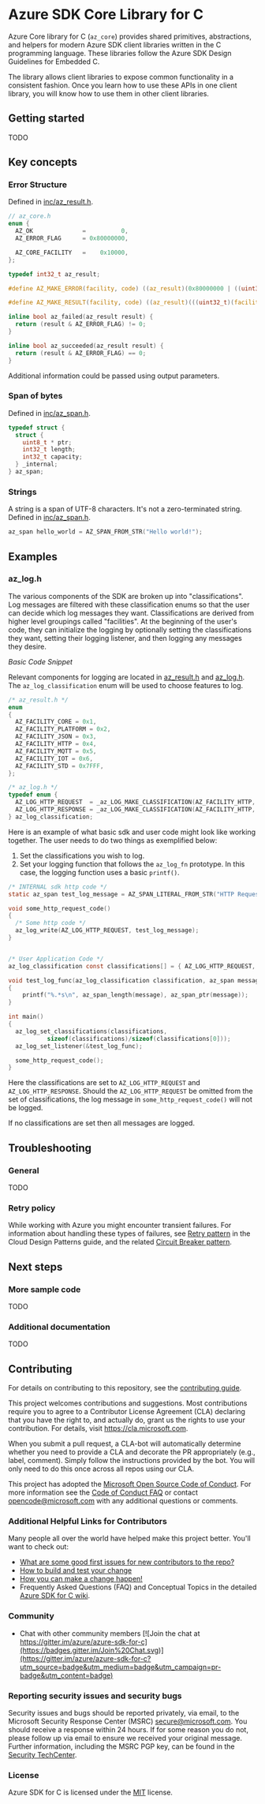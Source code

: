 # Azure SDK Core Library for C

Azure Core library for C (`az_core`) provides shared primitives, abstractions, and helpers for modern Azure SDK client libraries written in the C programming language. These libraries follow the Azure SDK Design Guidelines for Embedded C.

The library allows client libraries to expose common functionality in a consistent fashion.  Once you learn how to use these APIs in one client library, you will know how to use them in other client libraries.

## Getting started

TODO

## Key concepts

### Error Structure

Defined in [inc/az_result.h](inc/az_result.h).

```c
// az_core.h
enum {
  AZ_OK              =          0,
  AZ_ERROR_FLAG      = 0x80000000,

  AZ_CORE_FACILITY   =    0x10000,
};

typedef int32_t az_result;

#define AZ_MAKE_ERROR(facility, code) ((az_result)(0x80000000 | ((uint32_t)(facility) << 16)) | (uint32_t)(code))

#define AZ_MAKE_RESULT(facility, code) ((az_result)(((uint32_t)(facility) << 16)) | (uint32_t)(code))

inline bool az_failed(az_result result) {
  return (result & AZ_ERROR_FLAG) != 0;
}

inline bool az_succeeded(az_result result) {
  return (result & AZ_ERROR_FLAG) == 0;
}
```

Additional information could be passed using output parameters.

### Span of bytes

Defined in [inc/az_span.h](inc/az_span.h).

```c
typedef struct {
  struct {
    uint8_t * ptr;
    int32_t length;
    int32_t capacity;
  } _internal;
} az_span;
```

### Strings

A string is a span of UTF-8 characters. It's not a zero-terminated string. Defined in [inc/az_span.h](inc/az_span.h).

```c
az_span hello_world = AZ_SPAN_FROM_STR("Hello world!");
```

## Examples

### az_log.h
The various components of the SDK are broken up into "classifications". Log messages are filtered with these classification enums so that the user can decide which log messages they want. Classifications are derived from higher level groupings called "facilities". At the beginning of the user's code, they can initialize the logging by optionally setting the classifications they want, setting their logging listener, and then logging any messages they desire. 

*Basic Code Snippet*

Relevant components for logging are located in [az_result.h](./inc/az_result.h) and [az_log.h](./inc/az_log.h). The `az_log_classification` enum will be used to choose features to log.

```c
/* az_result.h */
enum
{
  AZ_FACILITY_CORE = 0x1,
  AZ_FACILITY_PLATFORM = 0x2,
  AZ_FACILITY_JSON = 0x3,
  AZ_FACILITY_HTTP = 0x4,
  AZ_FACILITY_MQTT = 0x5,
  AZ_FACILITY_IOT = 0x6,
  AZ_FACILITY_STD = 0x7FFF,
};

/* az_log.h */
typedef enum {
  AZ_LOG_HTTP_REQUEST  = _az_LOG_MAKE_CLASSIFICATION(AZ_FACILITY_HTTP, 1),
  AZ_LOG_HTTP_RESPONSE = _az_LOG_MAKE_CLASSIFICATION(AZ_FACILITY_HTTP, 2),
} az_log_classification;
```

Here is an example of what basic sdk and user code might look like working together.
The user needs to do two things as exemplified below:
1. Set the classifications you wish to log.
2. Set your logging function that follows the `az_log_fn` prototype. In this case, the logging function uses a basic `printf()`.

```c
/* INTERNAL sdk http code */
static az_span test_log_message = AZ_SPAN_LITERAL_FROM_STR("HTTP Request Success");

void some_http_request_code()
{
  /* Some http code */
  az_log_write(AZ_LOG_HTTP_REQUEST, test_log_message);
}


/* User Application Code */
az_log_classification const classifications[] = { AZ_LOG_HTTP_REQUEST, AZ_LOG_HTTP_RESPONSE };

void test_log_func(az_log_classification classification, az_span message)
{
    printf("%.*s\n", az_span_length(message), az_span_ptr(message));
}

int main()
{
  az_log_set_classifications(classifications, 
           sizeof(classifications)/sizeof(classifications[0]));
  az_log_set_listener(&test_log_func);

  some_http_request_code();
}
```

Here the classifications are set to `AZ_LOG_HTTP_REQUEST` and `AZ_LOG_HTTP_RESPONSE`. Should the `AZ_LOG_HTTP_REQUEST` be omitted from the set of classifications, the log message in `some_http_request_code()` will not be logged.

If no classifications are set then all messages are logged.


## Troubleshooting

### General

TODO

### Retry policy

While working with Azure you might encounter transient failures. For information about handling these types of failures, see [Retry pattern][azure_pattern_retry] in the Cloud Design Patterns guide, and the related [Circuit Breaker pattern][azure_pattern_circuit_breaker].

## Next steps

### More sample code

TODO

### Additional documentation

TODO

## Contributing
For details on contributing to this repository, see the [contributing guide][azure_sdk_for_c_contributing].

This project welcomes contributions and suggestions.  Most contributions require you to agree to a
Contributor License Agreement (CLA) declaring that you have the right to, and actually do, grant us
the rights to use your contribution. For details, visit https://cla.microsoft.com.

When you submit a pull request, a CLA-bot will automatically determine whether you need to provide
a CLA and decorate the PR appropriately (e.g., label, comment). Simply follow the instructions
provided by the bot. You will only need to do this once across all repos using our CLA.

This project has adopted the [Microsoft Open Source Code of Conduct](https://opensource.microsoft.com/codeofconduct/).
For more information see the [Code of Conduct FAQ](https://opensource.microsoft.com/codeofconduct/faq/) or
contact [opencode@microsoft.com](mailto:opencode@microsoft.com) with any additional questions or comments.

### Additional Helpful Links for Contributors  
Many people all over the world have helped make this project better.  You'll want to check out:

* [What are some good first issues for new contributors to the repo?](https://github.com/azure/azure-sdk-for-c/issues?q=is%3Aopen+is%3Aissue+label%3A%22up+for+grabs%22)
* [How to build and test your change][azure_sdk_for_c_contributing_developer_guide]
* [How you can make a change happen!][azure_sdk_for_c_contributing_pull_requests]
* Frequently Asked Questions (FAQ) and Conceptual Topics in the detailed [Azure SDK for C wiki](https://github.com/azure/azure-sdk-for-c/wiki).

### Community

* Chat with other community members [![Join the chat at https://gitter.im/azure/azure-sdk-for-c](https://badges.gitter.im/Join%20Chat.svg)](https://gitter.im/azure/azure-sdk-for-c?utm_source=badge&utm_medium=badge&utm_campaign=pr-badge&utm_content=badge)

### Reporting security issues and security bugs

Security issues and bugs should be reported privately, via email, to the Microsoft Security Response Center (MSRC) <secure@microsoft.com>. You should receive a response within 24 hours. If for some reason you do not, please follow up via email to ensure we received your original message. Further information, including the MSRC PGP key, can be found in the [Security TechCenter](https://www.microsoft.com/msrc/faqs-report-an-issue).

### License

Azure SDK for C is licensed under the [MIT](LICENSE) license.

<!-- LINKS -->
[azure_sdk_for_c_contributing]: https://github.com/Azure/azure-sdk-for-c/blob/master/CONTRIBUTING.md
[azure_sdk_for_c_contributing_developer_guide]: https://github.com/Azure/azure-sdk-for-c/blob/master/CONTRIBUTING.md#developer-guide
[azure_sdk_for_c_contributing_pull_requests]: https://github.com/Azure/azure-sdk-for-c/blob/master/CONTRIBUTING.md#pull-requests
[azure_cli]: https://docs.microsoft.com/cli/azure
[azure_pattern_circuit_breaker]: https://docs.microsoft.com/azure/architecture/patterns/circuit-breaker
[azure_pattern_retry]: https://docs.microsoft.com/azure/architecture/patterns/retry
[azure_portal]: https://portal.azure.com
[azure_sub]: https://azure.microsoft.com/free/
[c_compiler]: https://visualstudio.microsoft.com/vs/features/cplusplus/
[cloud_shell]: https://docs.microsoft.com/azure/cloud-shell/overview
[cloud_shell_bash]: https://shell.azure.com/bash